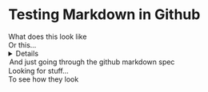# Testing Markdown in Github

<article>
What does this look like
</article

<blockquote>
Or this...
</blockquote>

<details>
Trying to find an info box syntax
</details>

<option>
And just going through the github markdown spec
</option>

<section>
Looking for stuff...
</section>

<summary>
To see how they look
</summary>
